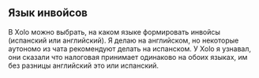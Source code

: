 ## Язык инвойсов

В Xolo можно выбрать, на каком языке формировать инвойсы (испанский или
английский). Я делаю на английском, но некоторые аутономо из
чата рекомендуют делать на испанском. У Xolo я узнавал, они сказали что
налоговая принимает одинаково на обоих языках, им без разницы
английский это или испанский.
